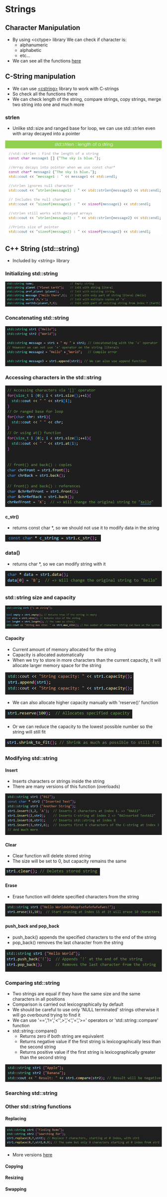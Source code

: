 
# Strings

## Character Manipulation

- By using \<cctype\> library We can check if character is:
  - alphanumeric 
  - alphabetic
  - etc...
- We can see all the functions [here](https://en.cppreference.com/w/cpp/header/cctype) 

## C-String manipulation

- We can use [\<cstring\>](https://en.cppreference.com/w/cpp/header/cstring) library to work with C-strings
- So check all the functions there
- We can check length of the string, compare strings, copy strings, merge two string into one and much more



### strlen

- Unlike std::size and ranged base for loop, we can use std::strlen even with array decayed into a pointer

![](Images/cString.png)


## C++ String (std::string)

- Included by \<string> library

### Initializing std::string

![](Images/stringInit.png)

### Concatenating std::string

![](Images/concatenatingStrings.png)

### Accessing characters in the std::string

![](Images/accessingCharsString.png)

#### c_str() 

- returns const char *, so we should not use it to modify data in the string

![](Images/stringCstr.png)

### data()

- returns char *, so we can modify string with it

![](Images/dataString.png)


### std::string size and capacity

![](Images/stringSize.png)


#### Capacity

- Current amount of memory allocated for the string
- Capacity is allocated automatically
- When we try to store in more characters than the current capacity, It will allocate larger memory space for the string

![](Images/stringCapacity.png)

- We can also allocate higher capacity manually with 'reserve()' function

![](Images/stringReserve.png)

- Or we can reduce the capacity to the lowest possible number so the string will still fit

![](Images/stringShrink.png)

### Modifying std::string

#### Insert

- Inserts characters or strings inside the string
- There are many versions of this function (overloads)

![](Images/stringInsert.png)


#### Clear

- Clear function will delete stored string
- The size will be set to 0, but capacity remains the same

![](Images/stringClear.png)

#### Erase

- Erase function will delete specified characters from the string

![](Images/stringErase.png)

#### push_back and pop_back

- push_back() appends the specified characters to the end of the string
- pop_back() removes the last character from the string

![](Images/stringBack.png)

### Comparing std::string

- Two strings are equal if they have the same size and the same characters in all positions
- Comparison is carried out lexicographically by default
- We should be careful to use only 'NULL terminated' strings otherwise it will go overbound trying to find it
- We can use '==','!=','<'',>','<','=','>=' operators or 'std::string::compare' function
- std::string::compare()
  - Returns zero if both string are equivalent
  - Returns negative value if the first string is lexicographically less than the second string
  - Returns positive value if the first string is lexicographically greater than the second string

![](Images/stringCompare.png)

### Searching std::string




### Other std::string functions

#### Replacing 

![](Images/stringReplace.png)

- More versions [here](https://en.cppreference.com/w/cpp/string/basic_string/replace)

#### Copying

#### Resizing

#### Swapping